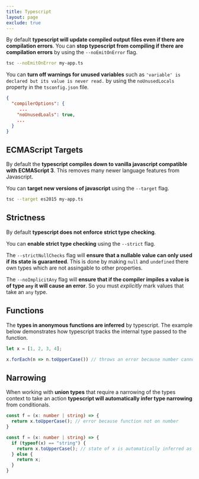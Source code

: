 ```yaml
---
title: Typescript
layout: page
exclude: true
---
```


By default **typescript will update compiled output files even if there are compilation errors**. You can **stop typescript from compiling if there are compilation errors** by using the `--noEmitOnError` flag.
```bash
tsc --noEmitOnError my-app.ts
```

You can **turn off warnings for unused variables** such as `'variable' is declared but its value is never read.` by using the `noUnusedLocals` property in the `tsconfig.json` file.
```json
{
  "compilerOptions": {
	 ...
    "noUnusedLoals": true,
    ...
  }
}
```

## ECMAScript Targets

By default the **typescript compiles down to vanilla javascript compatible with ECMAScript 3**. This removes many newer language features from Javascript.

You can **target new versions of javascript** using the `--target` flag.
```bash
tsc --target es2015 my-app.ts
```

## Strictness

By default **typescript does not enforce strict type checking**.

You can **enable strict type checking** using the `--strict` flag.

The `--strictNullChecks` flag will **ensure that a nullable value can only used if its state is guaranteed**. This is done by making `null` and `undefined` there own types which are not assingable to other properties.

The `--noImplicitAny` flag will **ensure that if the compiler impiles a value is of type `any` it will cause an error**. So you must *explicitly* mark values that take an `any` type.


## Functions

The **types in anonymous functions are inferred** by typescript. The example below demonstrates how typescript tracks the internal type passed to the function.
```ts
let x = [1, 2, 3, 4];

x.forEach(n => n.toUpperCase()) // throws an error because number cannot be converted to upper case
```


## Narrowing

When working with **union types** that require a narrowing of the types context to take an action **typescript will automatically infer type narrowing** from conditionals.
```ts
const f = (x: number | string) => {
  return x.toUpperCase(); // error because function not on number
}

const f = (x: number | string) => {
  if (typeof(x) == "string") {
    return x.toUpperCase(); // state of x is automatically inferred as string
  } else {
    return x;
  }
}
```